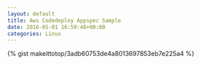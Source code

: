 ```yaml
---
layout: default                                                                                                              
title: Aws Codedeploy Appspec Sample                                                                                                                       
date: 2016-05-01 16:59:48+00:00                                                                                                                        
categories: Linux                                                                                                                
---                                                                                                                              
```


{% gist makeittotop/3adb60753de4a8013697853eb7e225a4 %}                                                                                                           

